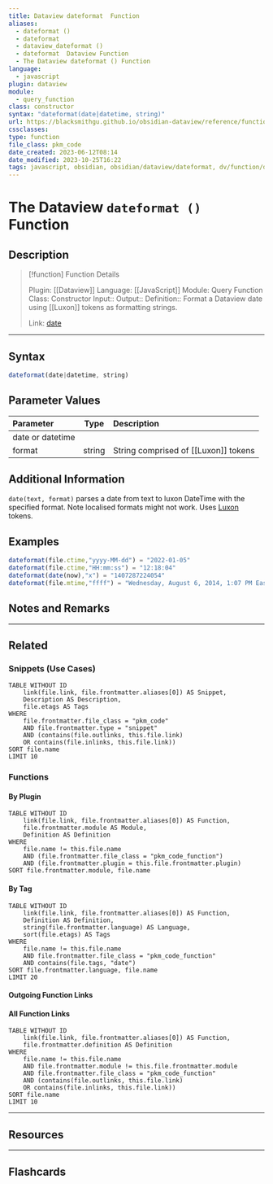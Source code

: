 ```yaml
---
title: Dataview dateformat  Function
aliases:
  - dateformat ()
  - dateformat
  - dataview_dateformat ()
  - dateformat  Dataview Function
  - The Dataview dateformat () Function
language:
  - javascript
plugin: dataview
module:
  - query_function
class: constructor
syntax: "dateformat(date|datetime, string)"
url: https://blacksmithgu.github.io/obsidian-dataview/reference/functions/#dateformatdatedatetime-string
cssclasses:
type: function
file_class: pkm_code
date_created: 2023-06-12T08:14
date_modified: 2023-10-25T16:22
tags: javascript, obsidian, obsidian/dataview/dateformat, dv/function/dateformat
---
```

# The Dataview `dateformat ()` Function

## Description

> [!function] Function Details
>
> Plugin: [[Dataview]]
> Language: [[JavaScript]]
> Module: Query Function
> Class: Constructor
> Input::
> Output::
> Definition:: Format a Dataview date using [[Luxon]] tokens as formatting strings.
>
> Link: [date](https://blacksmithgu.github.io/obsidian-dataview/reference/functions/#dateany)

---

## Syntax

```javascript
dateformat(date|datetime, string)
```

## Parameter Values

| Parameter        |  Type  | Description                          |
|:---------------- |:------:|:------------------------------------ |
| date or datetime |        |                                      |
| format           | string | String comprised of [[Luxon]] tokens |

## Additional Information

`date(text, format)` parses a date from text to luxon DateTime with the specified format. Note localised formats might not work. Uses [Luxon](https://moment.github.io/luxon/#/formatting?id=table-of-tokens) tokens.

## Examples

```js
dateformat(file.ctime,"yyyy-MM-dd") = "2022-01-05"
dateformat(file.ctime,"HH:mm:ss") = "12:18:04"
dateformat(date(now),"x") = "1407287224054"
dateformat(file.mtime,"ffff") = "Wednesday, August 6, 2014, 1:07 PM Eastern Daylight Time"
```

## Notes and Remarks

---

## Related

### Snippets (Use Cases)

<!-- Query limit 10  -->

```dataview
TABLE WITHOUT ID
	link(file.link, file.frontmatter.aliases[0]) AS Snippet,
	Description AS Description,
	file.etags AS Tags
WHERE
	file.frontmatter.file_class = "pkm_code"
	AND file.frontmatter.type = "snippet"
	AND (contains(file.outlinks, this.file.link)
	OR contains(file.inlinks, this.file.link))
SORT file.name
LIMIT 10
```

### Functions

#### By Plugin

```dataview
TABLE WITHOUT ID
	link(file.link, file.frontmatter.aliases[0]) AS Function,
	file.frontmatter.module AS Module,
	Definition AS Definition
WHERE
	file.name != this.file.name
	AND (file.frontmatter.file_class = "pkm_code_function")
	AND (file.frontmatter.plugin = this.file.frontmatter.plugin)
SORT file.frontmatter.module, file.name
```

#### By Tag

<!-- Add tags in contains function as needed  -->
<!-- Query limit 10  -->

```dataview
TABLE WITHOUT ID
	link(file.link, file.frontmatter.aliases[0]) AS Function,
	Definition AS Definition,
	string(file.frontmatter.language) AS Language,
	sort(file.etags) AS Tags
WHERE
	file.name != this.file.name
	AND file.frontmatter.file_class = "pkm_code_function"
	AND contains(file.tags, "date")
SORT file.frontmatter.language, file.name
LIMIT 20
```

#### Outgoing Function Links

<!-- Link related functions here -->

#### All Function Links

<!-- Excluding functions of the same module  -->
<!-- Query limit 10  -->

```dataview
TABLE WITHOUT ID
	link(file.link, file.frontmatter.aliases[0]) AS Function,
	file.frontmatter.definition AS Definition
WHERE
	file.name != this.file.name
	AND file.frontmatter.module != this.file.frontmatter.module
	AND file.frontmatter.file_class = "pkm_code_function"
	AND (contains(file.outlinks, this.file.link)
	OR contains(file.inlinks, this.file.link))
SORT file.name
LIMIT 10
```

---

## Resources

---

## Flashcards
